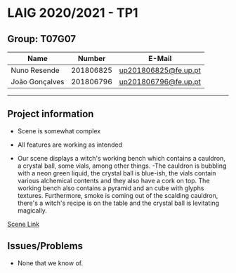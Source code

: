 # LAIG 2020/2021 - TP1

## Group: T07G07

| Name             | Number    | E-Mail              |
| ---------------- | --------- | ------------------  |
| Nuno Resende     | 201806825 | up201806825@fe.up.pt|
| João Gonçalves   | 201806796 | up201806796@fe.up.pt|

----
## Project information

- Scene is somewhat complex
- All features are working as intended

- Our scene displays a witch's working bench which contains a cauldron, a crystal ball,
some vials, among other things.
-The cauldron is bubbling with a neon green liquid, the crystal ball is blue-ish, the vials contain various alchemical contents and they also have a cork on top. The working bench also contains a pyramid and an cube with glyphs textures. Furthermore, smoke is coming out of the scalding cauldron, there's a witch's recipe is on the table and the crystal ball is levitating magically. 

[Scene Link](scenes/demo.xml)
## Issues/Problems

- None that we know of.